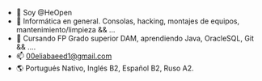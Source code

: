 - 👋 Soy @HeOpen
- 👀 Informática en general. Consolas, hacking, montajes de equipos, mantenimiento/limpieza && ...
- 🌱 Cursando FP Grado superior DAM, aprendiendo Java, OracleSQL, Git && ....
- 📫 00eliabaeed1@gmail.com
- 🌎 Portugués Nativo, Inglés B2, Español B2, Ruso A2.

<!---
HeOpen/HeOpen is a ✨ special ✨ repository because its `README.md` (this file) appears on your GitHub profile.
You can click the Preview link to take a look at your changes.
--->
